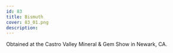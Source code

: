 ```yaml
---
id: 83
title: Bismuth
cover: 83_01.png
description: 
---
```


Obtained at the Castro Valley Mineral & Gem Show in Newark, CA.

